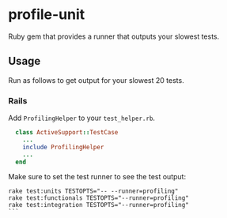 # profile-unit

Ruby gem that provides a runner that outputs your slowest tests.

## Usage
Run as follows to get output for your slowest 20 tests.

### Rails
Add `ProfilingHelper` to your `test_helper.rb`.

``` ruby
  class ActiveSupport::TestCase
    ...
    include ProfilingHelper
    ...
  end
```

Make sure to set the test runner to see the test output:

````
rake test:units TESTOPTS="-- --runner=profiling"
rake test:functionals TESTOPTS="--runner=profiling"
rake test:integration TESTOPTS="--runner=profiling"
```